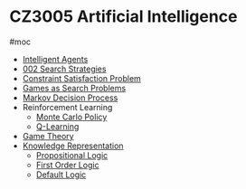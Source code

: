 # CZ3005 Artificial Intelligence
#moc 
- [Intelligent Agents](Notes/Intelligent%20Agents.md)
- [002 Search Strategies](002%20Search%20Strategies.md)
- [Constraint Satisfaction Problem](Notes/Constraint%20Satisfaction%20Problem.md)
- [Games as Search Problems](Notes/Games%20as%20Search%20Problems.md)
- [Markov Decision Process](Notes/Markov%20Decision%20Process.md)
- Reinforcement Learning
	- [Monte Carlo Policy](Notes/Monte%20Carlo%20Policy.md)
	- [Q-Learning](Notes/Q-Learning.md)
- [Game Theory](Notes/Game%20Theory.md)
- [Knowledge Representation](Notes/Knowledge%20Representation.md)
	- [Propositional Logic](Notes/Propositional%20Logic.md)
	- [First Order Logic](Notes/First%20Order%20Logic.md)
	- [Default Logic](Notes/Default%20Logic.md)